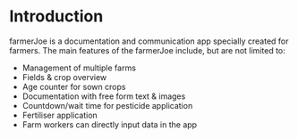 # Introduction

farmerJoe is a documentation and communication app specially created for farmers. The main features of the farmerJoe include, but are not limited to:

* Management of multiple farms
* Fields & crop overview
* Age counter for sown crops
* Documentation with free form text & images
* Countdown/wait time for pesticide application
* Fertiliser application
* Farm workers can directly input data in the app 

